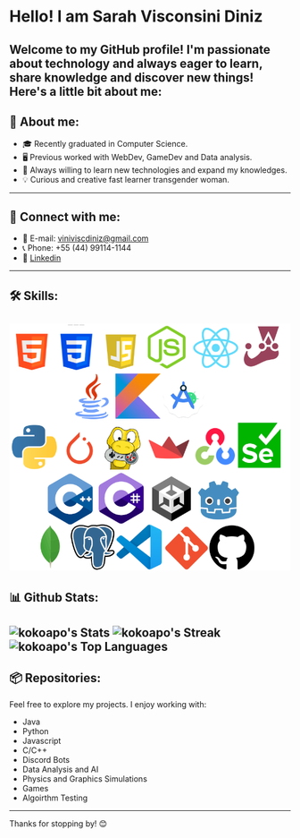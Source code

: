 # Hello! I am Sarah Visconsini Diniz

Welcome to my GitHub profile! I'm passionate about technology and always eager to learn, share knowledge and discover new things! Here's a little bit about me:
---
## 📝 About me:
- 🎓 Recently graduated in Computer Science.
- 🖥️ Previous worked with WebDev, GameDev and Data analysis.
- 🌱 Always willing to learn new technologies and expand my knowledges.
- 💡 Curious and creative fast learner transgender woman.
---
## 🔗 Connect with me:
- 📧 E-mail: viniviscdiniz@gmail.com
- 📞 Phone: +55 (44) 99114-1144
- 💼 [Linkedin](https://www.linkedin.com/in/vin%C3%ADcius-visconsini-diniz-8001081bb/)
---
## 🛠️ Skills:
![Icons](./icons.png)
---
## 📊 Github Stats:
![kokoapo's Stats](https://github-readme-stats.vercel.app/api?username=kokoapo&theme=vue-dark&show_icons=true&hide_border=true&count_private=true)
![kokoapo's Streak](https://github-readme-streak-stats.herokuapp.com/?user=kokoapo&theme=vue-dark&hide_border=true)
![kokoapo's Top Languages](https://github-readme-stats.vercel.app/api/top-langs/?username=kokoapo&theme=vue-dark&show_icons=true&hide_border=true&layout=compact)
---
## 📦 Repositories:
Feel free to explore my projects. I enjoy working with:
- Java
- Python
- Javascript
- C/C++
- Discord Bots
- Data Analysis and AI
- Physics and Graphics Simulations
- Games
- Algoirthm Testing 
---
Thanks for stopping by! 😊
